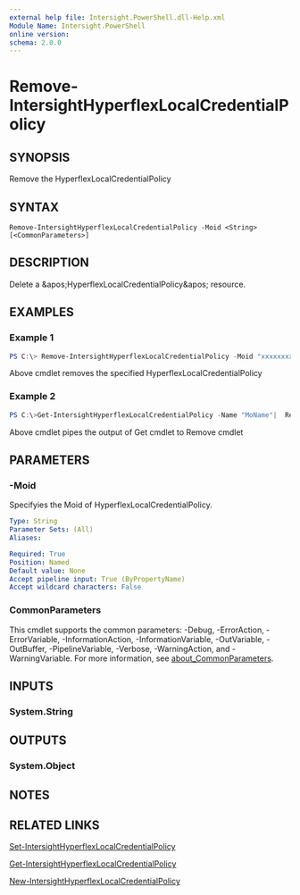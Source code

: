 ```yaml
---
external help file: Intersight.PowerShell.dll-Help.xml
Module Name: Intersight.PowerShell
online version:
schema: 2.0.0
---
```


# Remove-IntersightHyperflexLocalCredentialPolicy

## SYNOPSIS
Remove the HyperflexLocalCredentialPolicy

## SYNTAX

```
Remove-IntersightHyperflexLocalCredentialPolicy -Moid <String> [<CommonParameters>]
```

## DESCRIPTION
Delete a &amp;apos;HyperflexLocalCredentialPolicy&amp;apos; resource.

## EXAMPLES

### Example 1
```powershell
PS C:\> Remove-IntersightHyperflexLocalCredentialPolicy -Moid "xxxxxxxxxxxxxxxxxxxxxxxxxxx"
```
Above cmdlet removes the specified HyperflexLocalCredentialPolicy 

### Example 2
```powershell
PS C:\>Get-IntersightHyperflexLocalCredentialPolicy -Name "MoName"|  Remove-IntersightHyperflexLocalCredentialPolicy
```
Above cmdlet pipes the output of Get cmdlet to Remove cmdlet

## PARAMETERS

### -Moid
Specifyies the Moid of HyperflexLocalCredentialPolicy.

```yaml
Type: String
Parameter Sets: (All)
Aliases:

Required: True
Position: Named
Default value: None
Accept pipeline input: True (ByPropertyName)
Accept wildcard characters: False
```

### CommonParameters
This cmdlet supports the common parameters: -Debug, -ErrorAction, -ErrorVariable, -InformationAction, -InformationVariable, -OutVariable, -OutBuffer, -PipelineVariable, -Verbose, -WarningAction, and -WarningVariable. For more information, see [about_CommonParameters](http://go.microsoft.com/fwlink/?LinkID=113216).

## INPUTS

### System.String

## OUTPUTS

### System.Object
## NOTES

## RELATED LINKS

[Set-IntersightHyperflexLocalCredentialPolicy](./Set-IntersightHyperflexLocalCredentialPolicy.md)

[Get-IntersightHyperflexLocalCredentialPolicy](./Get-IntersightHyperflexLocalCredentialPolicy.md)

[New-IntersightHyperflexLocalCredentialPolicy](./New-IntersightHyperflexLocalCredentialPolicy.md)

